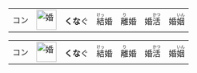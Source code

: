 <table>
  <td>コン</td>
  <td><img src="https://f.2cn.cn/hanzi/svg/5A5A.svg" alt="婚" height="40"></td>
  <td><b>くな</b>ぐ　<ruby>結<rt>けっ</rt></ruby>婚</td>
  <td><ruby>離<rt>り</rt></ruby>婚　婚<ruby>活<rt>かつ</rt></ruby>　婚<ruby>姻<rt>いん</rt></ruby></td>  
</table>

<table>
  <td>コン</td>
  <td><img src="https://f.2cn.cn/hanzi/svg/5A5A.svg" alt="婚" height="40"></td>
  <td><b>くな</b>ぐ　<ruby>結<rt>けっ</rt></ruby>婚</td>
  <td><ruby>離<rt>り</rt></ruby>婚　婚<ruby>活<rt>かつ</rt></ruby>　婚<ruby>姻<rt>いん</rt></ruby></td>  
</table>








<!--結　304　襲撃し 133　踏襲　136　逆襲を　132　　{逆|ギャク}襲-->
